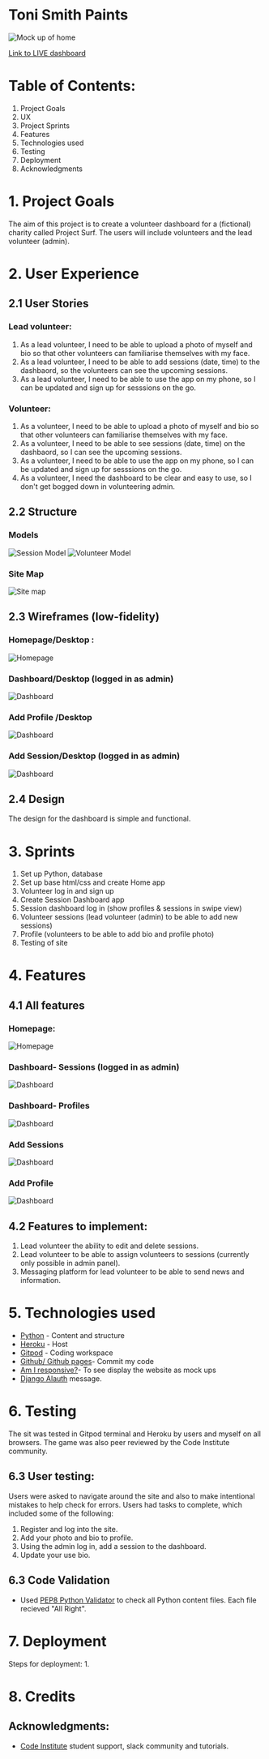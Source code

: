 # Toni Smith Paints
![Mock up of home]()

[Link to LIVE dashboard](https://surf-project-app.herokuapp.com/)

# Table of Contents:

1. Project Goals
2. UX
3. Project Sprints
4. Features
5. Technologies used 
6. Testing
7. Deployment
8. Acknowledgments 


# 1. Project Goals
The aim of this project is to create a volunteer dashboard for a (fictional) charity called Project Surf. The users will include volunteers and the lead volunteer (admin). 


# 2. User Experience

## 2.1 User Stories 

### Lead volunteer:

1. As a lead volunteer, I need to be able to upload a photo of myself and bio so that other volunteers can familiarise themselves with my face.
2. As a lead volunteer, I need to be able to add sessions (date, time) to the dashbaord, so the volunteers can see the upcoming sessions. 
3. As a lead volunteer, I need to be able to use the app on my phone, so I can be updated and sign up for sesssions on the go. 

### Volunteer:

1. As a volunteer, I need to be able to upload a photo of myself and bio so that other volunteers can familiarise themselves with my face.
2. As a volunteer, I need to be able to see sessions (date, time) on the dashbaord, so I can see the upcoming sessions. 
3. As a volunteer, I need to be able to use the app on my phone, so I can be updated and sign up for sesssions on the go.
4. As a volunteer, I need the dashboard to be clear and easy to use, so I don't get bogged down in volunteering admin.  


## 2.2 Structure

### Models
![Session Model]()
![Volunteer Model]()

### Site Map
![Site map](/readmeimages/Sitemap.png)


## 2.3 Wireframes (low-fidelity)
### Homepage/Desktop :
![Homepage](/readmeimages/Homepage_desktop.png)
### Dashboard/Desktop (logged in as admin)
![Dashboard](/readmeimages/Dashboard_desktop.png)
### Add Profile /Desktop
![Dashboard](/readmeimages/Add_profile_desktop.png)
### Add Session/Desktop (logged in as admin)
![Dashboard](/readmeimages/Add_session_desktop.png)
## 2.4 Design
The design for the dashboard is simple and functional. 

# 3. Sprints

1. Set up Python, database
2. Set up base html/css and create Home app
3. Volunteer log in and sign up
4. Create Session Dashboard app
5. Session dashboard log in (show profiles & sessions in swipe view)
6. Volunteer sessions (lead volunteer (admin) to be able to add new sessions)
7. Profile (volunteers to be able to add bio and profile photo)
8. Testing of site

# 4. Features

## 4.1 All features
### Homepage:
![Homepage](/readmeimages/Homepage.png)
### Dashboard- Sessions (logged in as admin)
![Dashboard](/readmeimages/session_dashboard.png)
### Dashboard- Profiles
![Dashboard](/readmeimages/profile_dashboard.png)
### Add Sessions
![Dashboard](/readmeimages/add_session.png)
### Add Profile
![Dashboard](/readmeimages/add_profile.png)



## 4.2 Features to implement:

1. Lead volunteer the ability to edit and delete sessions. 
2. Lead volunteer to be able to assign volunteers to sessions (currently only possible in admin panel).
3. Messaging platform for lead volunteer to be able to send news and information. 


# 5. Technologies used 
* [Python](https://en.wikipedia.org/wiki/Python_(programming_language)) - Content and structure
* [Heroku](https://id.heroku.com/login) - Host
* [Gitpod](https://www.gitpod.io/) - Coding workspace
* [Github/ Github pages](https://github.com/)- Commit my code
* [Am I responsive?](http://ami.responsivedesign.is/#)- To see display the website as mock ups  
* [Django Alauth](https://django-allauth.readthedocs.io/en/latest/installation.html)
message. 




# 6. Testing  
The sit was tested in Gitpod terminal and Heroku by users and myself on all browsers. The game was also peer reviewed by the Code Institute community. 

## 6.3 User testing:
Users were asked to navigate around the site and also to make intentional mistakes to help check for errors.
Users had tasks to complete, which included some of the following:

1. Register and log into the site. 
2. Add your photo and bio to profile.
3. Using the admin log in, add a session to the dashboard. 
4. Update your use bio. 

## 6.3 Code Validation
- Used [PEP8 Python Validator](http://pep8online.com/) to check all Python content files. Each file recieved "All Right".



# 7. Deployment

Steps for deployment:
1. 



# 8. Credits



## Acknowledgments: 
* [Code Institute](https://codeinstitute.net/) student support, slack community and tutorials. 